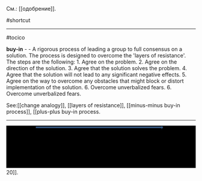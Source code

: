 См.: [[одобрение]].

#shortcut




<hr/>

#tocico

<b>buy-in</b> -  - A rigorous process of leading a group to full consensus on a solution.  The process is designed to overcome the 'layers of resistance'. The steps are the following: 1. Agree on the problem. 2. Agree on the direction of the solution. 3. Agree that the solution solves the problem. 4. Agree that the solution will not lead to any significant negative effects. 5. Agree on the way to overcome any obstacles that might block or distort implementation of the solution. 6. Overcome unverbalized fears. 6. Overcome unverbalized fears. 



See:[[change analogy]], [[layers of resistance]], [[minus-minus buy-in process]], [[plus-plus buy-in process.   <hr/>  <img src="./tocico_dictionary_2nd_editio-20_1.png"/> 20]].
